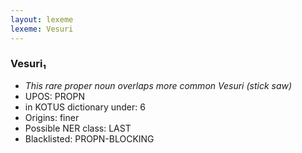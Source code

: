 ```yaml
---
layout: lexeme
lexeme: Vesuri
---
```


###  Vesuri₁

* _This rare proper noun overlaps more common *Vesuri* (stick saw)_
* UPOS:  PROPN
* in KOTUS dictionary under:  6
* Origins: finer 
* Possible NER class:  LAST
* Blacklisted:  PROPN-BLOCKING

